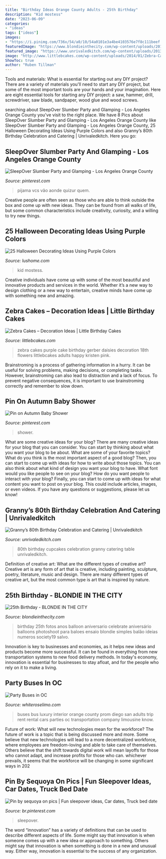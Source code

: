 ```yaml
---
title: "Birthday Ideas Orange County Adults - 25th Birthday"
description: "Kid mostess"
date: "2023-06-09"
categories:
- "ideas"
tags: ["ideas"]
images:
- "https://i.pinimg.com/736x/54/a0/10/54a0101e3a4be4103576e7f8c111beef.jpg"
featuredImage: "https://www.blondieinthecity.com/wp-content/uploads/2016/10/25th-Birthday-3-2.jpg"
featured_image: "https://www.unrivaledkitch.com/wp-content/uploads/2013/06/DSC06090.jpg"
image: "http://www.littlebcakes.com/wp-content/uploads/2014/01/Zebra-Cake.jpg"
ShowToc: true
author: "Ruben Tillman"
---
```



Tools and materials: What is essential for starting out any DIY project?
There are a variety of materials you'll need to start any DIY project, but some of the most important tools are your hands and your imagination. Here are eight essential tools for starting any DIY project: a saw, hammer, drill, screwdriver, saw blade, sandpaper, wood glue and wood screws.

	

		
searching about SleepOver Slumber Party and Glamping - Los Angeles Orange County you've visit to the right place. We have 8 Pics about SleepOver Slumber Party and Glamping - Los Angeles Orange County like SleepOver Slumber Party and Glamping - Los Angeles Orange County, 25 Halloween Decorating Ideas Using Purple Colors and also Granny’s 80th Birthday Celebration and Catering | Unrivaledkitch. Here you go:
		
    
## SleepOver Slumber Party And Glamping - Los Angeles Orange County

<img loading=lazy src="https://i.pinimg.com/736x/bb/4d/1c/bb4d1ce169c9a8064789158714a95048.jpg" onerror="this.onerror=null;this.src='https://tse3.mm.bing.net/th?id=OIP.henI4gG5rF1yUwFQCcT71wHaEw&amp;pid=15.1';" alt="SleepOver Slumber Party and Glamping - Los Angeles Orange County">

_Source: pinterest.com_

>pijama vcs vão aonde quizur quem. 

	

Creative people are often seen as those who are able to think outside the box and come up with new ideas. They can be found from all walks of life, but some common characteristics include creativity, curiosity, and a willing to try new things.

    
## 25 Halloween Decorating Ideas Using Purple Colors

<img loading=lazy src="https://www.lushome.com/wp-content/uploads/2014/10/purple-colors-halloween-decorating-ideas-15.jpg" onerror="this.onerror=null;this.src='https://tse3.mm.bing.net/th?id=OIP.qRF9dFZcRgMX-oRU9DmKZwHaJS&amp;pid=15.1';" alt="25 Halloween Decorating Ideas Using Purple Colors">

_Source: lushome.com_

>kid mostess. 

	

Creative individuals have come up with some of the most beautiful and innovative products and services in the world. Whether it’s a new way to design clothing or a new way to entertain, creative minds have come up with something new and amazing.

    
## Zebra Cakes – Decoration Ideas | Little Birthday Cakes

<img loading=lazy src="http://www.littlebcakes.com/wp-content/uploads/2014/01/Zebra-Cake.jpg" onerror="this.onerror=null;this.src='https://tse1.mm.bing.net/th?id=OIP.kr0sYMheLaNHevl38VoYQAHaJ4&amp;pid=15.1';" alt="Zebra Cakes – Decoration Ideas | Little Birthday Cakes">

_Source: littlebcakes.com_

>zebra cakes purple cake birthday gerber daisies decoration 18th flowers littlebcakes adults happy kristen pink. 

	

Brainstroming is a process of gathering information in a hurry. It can be useful for solving problems, making decisions, or completing tasks. However, brainstroming can also lead to distraction and a lack of focus. To prevent negative consequences, it is important to use brainstroming correctly and remember to slow down.

    
## Pin On Autumn Baby Shower

<img loading=lazy src="https://i.pinimg.com/736x/54/a0/10/54a0101e3a4be4103576e7f8c111beef.jpg" onerror="this.onerror=null;this.src='https://tse3.mm.bing.net/th?id=OIP.dMTfYd42zTM-Fv4ICw0NZwHaLG&amp;pid=15.1';" alt="Pin on Autumn Baby Shower">

_Source: pinterest.com_

>shower. 

	

What are some creative ideas for your blog?
There are many creative ideas for your blog that you can consider. You can start by thinking about what you want your blog to be about. What are some of your favorite topics? What do you think is the most important aspect of a good blog? Then, you can start to come up with ideas for how to write about those topics. You can also think about what kind of design you want your blog to have. What font would you like people to see on your blog? How do you want people to interact with your blog? Finally, you can start to come up with ideas for what content you want to post on your blog. This could include articles, images, or even videos. If you have any questions or suggestions, please let us know!

    
## Granny’s 80th Birthday Celebration And Catering | Unrivaledkitch

<img loading=lazy src="https://www.unrivaledkitch.com/wp-content/uploads/2013/06/DSC06090.jpg" onerror="this.onerror=null;this.src='https://tse3.mm.bing.net/th?id=OIP.6UJzrtSgR97zo9vvXF1HRgHaFj&amp;pid=15.1';" alt="Granny’s 80th Birthday Celebration and Catering | Unrivaledkitch">

_Source: unrivaledkitch.com_

>80th birthday cupcakes celebration granny catering table unrivaledkitch. 

	

Definition of creative art: What are the different types of creative art?
Creative art is any form of art that is creative, including painting, sculpture, poetry, literature, music and design. There are many different types of creative art, but the most common type is art that is inspired by nature.

    
## 25th Birthday - BLONDIE IN THE CITY

<img loading=lazy src="https://www.blondieinthecity.com/wp-content/uploads/2016/10/25th-Birthday-3-2.jpg" onerror="this.onerror=null;this.src='https://tse2.mm.bing.net/th?id=OIP.ps22ROM0DCIeoxzTeAJrmQHaF3&amp;pid=15.1';" alt="25th Birthday - BLONDIE IN THE CITY">

_Source: blondieinthecity.com_

>birthday 25th fotos anos balloon aniversario celebrate aniversário balloons photoshoot para baloes ensaio blondie simples balão ideias numeros society19 salvo. 

	

Innovation is key to businesses and economies, as it helps new ideas and products become more successful. It can be found in everything from new transportation systems to new food delivery methods. In today's economy, innovation is essential for businesses to stay afloat, and for the people who rely on it to make a living.

    
## Party Buses In OC

<img loading=lazy src="http://whiteroselimo.com/wp-content/uploads/2012/08/1346383371party_buses.jpg" onerror="this.onerror=null;this.src='https://tse2.mm.bing.net/th?id=OIP.EPzBYW8xwd5qhago1JAU8wHaE8&amp;pid=15.1';" alt="Party Buses in OC">

_Source: whiteroselimo.com_

>buses bus luxury interior orange county prom diego san adults trip rent rental cars parties oc transportation company limousine know. 

	

Future of work: What will new technologies mean for the workforce?
The future of work is a topic that is being discussed more and more. Some believe that new technologies will lead to a more decentralized workforce, where employees are freedom-loving and able to take care of themselves. Others believe that the shift towards digital work will mean layoffs for those who cannot adapt, and increase profits for those who can. whichever prevails, it seems that the workforce will be changing in some significant ways in 202
    
## Pin By Sequoya On Pics | Fun Sleepover Ideas, Car Dates, Truck Bed Date

<img loading=lazy src="https://i.pinimg.com/736x/4e/43/4a/4e434a585f44d25e02438bc3c9408803.jpg" onerror="this.onerror=null;this.src='https://tse2.mm.bing.net/th?id=OIP.c-5aivcDI95i475qks5gRgHaJ3&amp;pid=15.1';" alt="Pin by sequoya on pics | Fun sleepover ideas, Car dates, Truck bed date">

_Source: br.pinterest.com_

>sleepover. 

	

The word “innovation” has a variety of definitions that can be used to describe different aspects of life. Some might say that innovation is when someone comes up with a new idea or approach to something. Others might say that innovation is when something is done in a new and unusual way. Either way, innovation is essential to the success of any organization.

